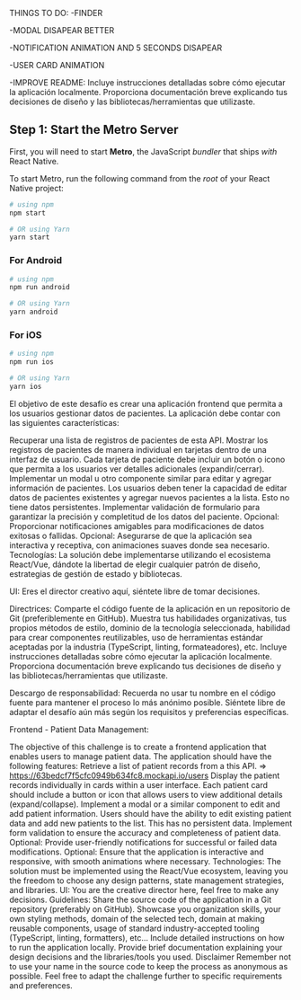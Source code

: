 THINGS TO DO:
-FINDER

-MODAL DISAPEAR BETTER

-NOTIFICATION ANIMATION AND 5 SECONDS DISAPEAR

-USER CARD ANIMATION

-IMPROVE README: Incluye instrucciones detalladas sobre cómo ejecutar la aplicación localmente.
Proporciona documentación breve explicando tus decisiones de diseño y las bibliotecas/herramientas que utilizaste.

## Step 1: Start the Metro Server

First, you will need to start **Metro**, the JavaScript _bundler_ that ships _with_ React Native.

To start Metro, run the following command from the _root_ of your React Native project:

```bash
# using npm
npm start

# OR using Yarn
yarn start
```

### For Android

```bash
# using npm
npm run android

# OR using Yarn
yarn android
```

### For iOS

```bash
# using npm
npm run ios

# OR using Yarn
yarn ios
```


El objetivo de este desafío es crear una aplicación frontend que permita a los usuarios gestionar datos de pacientes. La aplicación debe contar con las siguientes características:

Recuperar una lista de registros de pacientes de esta API.
Mostrar los registros de pacientes de manera individual en tarjetas dentro de una interfaz de usuario.
Cada tarjeta de paciente debe incluir un botón o icono que permita a los usuarios ver detalles adicionales (expandir/cerrar).
Implementar un modal u otro componente similar para editar y agregar información de pacientes.
Los usuarios deben tener la capacidad de editar datos de pacientes existentes y agregar nuevos pacientes a la lista. Esto no tiene datos persistentes.
Implementar validación de formulario para garantizar la precisión y completitud de los datos del paciente.
Opcional: Proporcionar notificaciones amigables para modificaciones de datos exitosas o fallidas.
Opcional: Asegurarse de que la aplicación sea interactiva y receptiva, con animaciones suaves donde sea necesario.
Tecnologías:
La solución debe implementarse utilizando el ecosistema React/Vue, dándote la libertad de elegir cualquier patrón de diseño, estrategias de gestión de estado y bibliotecas.

UI:
Eres el director creativo aquí, siéntete libre de tomar decisiones.

Directrices:
Comparte el código fuente de la aplicación en un repositorio de Git (preferiblemente en GitHub).
Muestra tus habilidades organizativas, tus propios métodos de estilo, dominio de la tecnología seleccionada, habilidad para crear componentes reutilizables, uso de herramientas estándar aceptadas por la industria (TypeScript, linting, formateadores), etc.
Incluye instrucciones detalladas sobre cómo ejecutar la aplicación localmente.
Proporciona documentación breve explicando tus decisiones de diseño y las bibliotecas/herramientas que utilizaste.

Descargo de responsabilidad:
Recuerda no usar tu nombre en el código fuente para mantener el proceso lo más anónimo posible. Siéntete libre de adaptar el desafío aún más según los requisitos y preferencias específicas.


Frontend - Patient Data Management:

The objective of this challenge is to create a frontend application that enables users to manage patient data. The application should have the following features:
Retrieve a list of patient records from a this API. => https://63bedcf7f5cfc0949b634fc8.mockapi.io/users
Display the patient records individually in cards within a user interface.
Each patient card should include a button or icon that allows users to view additional details (expand/collapse).
Implement a modal or a similar component to edit and add patient information.
Users should have the ability to edit existing patient data and add new patients to the list.  This has no persistent data.
Implement form validation to ensure the accuracy and completeness of patient data.
Optional: Provide user-friendly notifications for successful or failed data modifications.
Optional: Ensure that the application is interactive and responsive, with smooth animations where necessary.
Technologies:
The solution must be implemented using the React/Vue ecosystem, leaving you the freedom to choose any design patterns, state management strategies, and libraries.
UI:
You are the creative director here, feel free to make any decisions.
Guidelines:
Share the source code of the application in a Git repository (preferably on GitHub).
Showcase you organization skills, your own styling methods, domain of the selected tech, domain at making reusable components, usage of standard industry-accepted tooling (TypeScript, linting, formatters), etc...
Include detailed instructions on how to run the application locally.
Provide brief documentation explaining your design decisions and the libraries/tools you used.
Disclaimer
Remember not to use your name in the source code to keep the process as anonymous as possible.
Feel free to adapt the challenge further to specific requirements and preferences.
